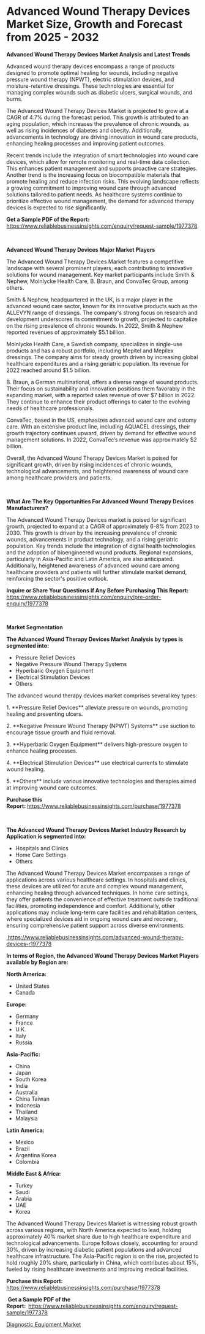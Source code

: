 <p><h1>Advanced Wound Therapy Devices Market Size, Growth and Forecast from 2025 - 2032</h1></p><p><strong>Advanced Wound Therapy Devices Market Analysis and Latest Trends</strong></p>
<p><p>Advanced wound therapy devices encompass a range of products designed to promote optimal healing for wounds, including negative pressure wound therapy (NPWT), electric stimulation devices, and moisture-retentive dressings. These technologies are essential for managing complex wounds such as diabetic ulcers, surgical wounds, and burns.</p><p>The Advanced Wound Therapy Devices Market is projected to grow at a CAGR of 4.7% during the forecast period. This growth is attributed to an aging population, which increases the prevalence of chronic wounds, as well as rising incidences of diabetes and obesity. Additionally, advancements in technology are driving innovation in wound care products, enhancing healing processes and improving patient outcomes.</p><p>Recent trends include the integration of smart technologies into wound care devices, which allow for remote monitoring and real-time data collection. This enhances patient management and supports proactive care strategies. Another trend is the increasing focus on biocompatible materials that promote healing and reduce infection risks. This evolving landscape reflects a growing commitment to improving wound care through advanced solutions tailored to patient needs. As healthcare systems continue to prioritize effective wound management, the demand for advanced therapy devices is expected to rise significantly.</p></p>
<p><strong>Get a Sample PDF of the Report:&nbsp;</strong> <a href="https://www.reliablebusinessinsights.com/enquiry/request-sample/1977378?utm_campaign=3259&utm_medium=2&utm_source=Github&utm_content=ia&utm_term=04032025&utm_id=advanced-wound-therapy-devices">https://www.reliablebusinessinsights.com/enquiry/request-sample/1977378</a></p>
<p>&nbsp;</p>
<p><strong>Advanced Wound Therapy Devices Major Market Players</strong></p>
<p><p>The Advanced Wound Therapy Devices Market features a competitive landscape with several prominent players, each contributing to innovative solutions for wound management. Key market participants include Smith & Nephew, Molnlycke Health Care, B. Braun, and ConvaTec Group, among others.</p><p>Smith & Nephew, headquartered in the UK, is a major player in the advanced wound care sector, known for its innovative products such as the ALLEVYN range of dressings. The company's strong focus on research and development underscores its commitment to growth, projected to capitalize on the rising prevalence of chronic wounds. In 2022, Smith & Nephew reported revenues of approximately $5.1 billion.</p><p>Molnlycke Health Care, a Swedish company, specializes in single-use products and has a robust portfolio, including Mepitel and Mepilex dressings. The company aims for steady growth driven by increasing global healthcare expenditures and a rising geriatric population. Its revenue for 2022 reached around $1.5 billion.</p><p>B. Braun, a German multinational, offers a diverse range of wound products. Their focus on sustainability and innovation positions them favorably in the expanding market, with a reported sales revenue of over $7 billion in 2022. They continue to enhance their product offerings to cater to the evolving needs of healthcare professionals.</p><p>ConvaTec, based in the US, emphasizes advanced wound care and ostomy care. With an extensive product line, including AQUACEL dressings, their growth trajectory continues upward, driven by demand for effective wound management solutions. In 2022, ConvaTec’s revenue was approximately $2 billion.</p><p>Overall, the Advanced Wound Therapy Devices Market is poised for significant growth, driven by rising incidences of chronic wounds, technological advancements, and heightened awareness of wound care among healthcare providers and patients.</p></p>
<p>&nbsp;</p>
<p><strong>What Are The Key Opportunities For Advanced Wound Therapy Devices Manufacturers?</strong></p>
<p><p>The Advanced Wound Therapy Devices market is poised for significant growth, projected to expand at a CAGR of approximately 6-8% from 2023 to 2030. This growth is driven by the increasing prevalence of chronic wounds, advancements in product technology, and a rising geriatric population. Key trends include the integration of digital health technologies and the adoption of bioengineered wound products. Regional expansions, particularly in Asia-Pacific and Latin America, are also anticipated. Additionally, heightened awareness of advanced wound care among healthcare providers and patients will further stimulate market demand, reinforcing the sector's positive outlook.</p></p>
<p><strong>Inquire or Share Your Questions If Any Before Purchasing This Report:</strong> <a href="https://www.reliablebusinessinsights.com/enquiry/pre-order-enquiry/1977378?utm_campaign=3259&utm_medium=2&utm_source=Github&utm_content=ia&utm_term=04032025&utm_id=advanced-wound-therapy-devices">https://www.reliablebusinessinsights.com/enquiry/pre-order-enquiry/1977378</a></p>
<p>&nbsp;</p>
<p><strong>Market Segmentation</strong></p>
<p><strong>The Advanced Wound Therapy Devices Market Analysis by types is segmented into:</strong></p>
<p><ul><li>Pressure Relief Devices</li><li>Negative Pressure Wound Therapy Systems</li><li>Hyperbaric Oxygen Equipment</li><li>Electrical Stimulation Devices</li><li>Others</li></ul></p>
<p><p>The advanced wound therapy devices market comprises several key types: </p><p>1. **Pressure Relief Devices** alleviate pressure on wounds, promoting healing and preventing ulcers. </p><p>2. **Negative Pressure Wound Therapy (NPWT) Systems** use suction to encourage tissue growth and fluid removal. </p><p>3. **Hyperbaric Oxygen Equipment** delivers high-pressure oxygen to enhance healing processes. </p><p>4. **Electrical Stimulation Devices** use electrical currents to stimulate wound healing. </p><p>5. **Others** include various innovative technologies and therapies aimed at improving wound care outcomes.</p></p>
<p><strong>Purchase this Report:&nbsp;</strong><a href="https://www.reliablebusinessinsights.com/purchase/1977378?utm_campaign=3259&utm_medium=2&utm_source=Github&utm_content=ia&utm_term=04032025&utm_id=advanced-wound-therapy-devices">https://www.reliablebusinessinsights.com/purchase/1977378</a></p>
<p>&nbsp;</p>
<p><strong>The Advanced Wound Therapy Devices Market Industry Research by Application is segmented into:</strong></p>
<p><ul><li>Hospitals and Clinics</li><li>Home Care Settings</li><li>Others</li></ul></p>
<p><p>The Advanced Wound Therapy Devices Market encompasses a range of applications across various healthcare settings. In hospitals and clinics, these devices are utilized for acute and complex wound management, enhancing healing through advanced techniques. In home care settings, they offer patients the convenience of effective treatment outside traditional facilities, promoting independence and comfort. Additionally, other applications may include long-term care facilities and rehabilitation centers, where specialized devices aid in ongoing wound care and recovery, ensuring comprehensive patient support across diverse environments.</p></p>
<p><a href="https://www.reliablebusinessinsights.com/advanced-wound-therapy-devices-r1977378?utm_campaign=3259&utm_medium=2&utm_source=Github&utm_content=ia&utm_term=04032025&utm_id=advanced-wound-therapy-devices">&nbsp;https://www.reliablebusinessinsights.com/advanced-wound-therapy-devices-r1977378</a></p>
<p><strong>In terms of Region, the Advanced Wound Therapy Devices Market Players available by Region are:</strong></p>
<p>
    <p> <strong> North America: </strong>
        <ul>
            <li>United States</li>
            <li>Canada</li>
        </ul>
        </p> 
    <p> <strong> Europe: </strong>
        <ul>
            <li>Germany</li>
            <li>France</li>
            <li>U.K.</li>
            <li>Italy</li>
            <li>Russia</li>
        </ul>
        </p> 
    <p> <strong> Asia-Pacific: </strong>
        <ul>
            <li>China</li>
            <li>Japan</li>
            <li>South Korea</li>
            <li>India</li>
            <li>Australia</li>
            <li>China Taiwan</li>
            <li>Indonesia</li>
            <li>Thailand</li>
            <li>Malaysia</li>
        </ul>
        </p> 
    <p> <strong> Latin America: </strong>
        <ul>
            <li>Mexico</li>
            <li>Brazil</li>
            <li>Argentina Korea</li>
            <li>Colombia</li>
        </ul>
        </p> 
    <p> <strong> Middle East & Africa: </strong>
        <ul>
            <li>Turkey</li>
            <li>Saudi</li>
            <li>Arabia</li>
            <li>UAE</li>
            <li>Korea</li>
        </ul>
    </p>
    </p>
<p><p>The Advanced Wound Therapy Devices Market is witnessing robust growth across various regions, with North America expected to lead, holding approximately 40% market share due to high healthcare expenditure and technological advancements. Europe follows closely, accounting for around 30%, driven by increasing diabetic patient populations and advanced healthcare infrastructure. The Asia-Pacific region is on the rise, projected to hold roughly 20% share, particularly in China, which contributes about 15%, fueled by rising healthcare investments and improving medical facilities.</p></p>
<p><strong>Purchase this Report: </strong><a href="https://www.reliablebusinessinsights.com/purchase/1977378?utm_campaign=3259&utm_medium=2&utm_source=Github&utm_content=ia&utm_term=04032025&utm_id=advanced-wound-therapy-devices">https://www.reliablebusinessinsights.com/purchase/1977378</a></p>
<p>&nbsp;<strong>Get a Sample PDF of the Report:&nbsp;&nbsp;</strong><a href="https://www.reliablebusinessinsights.com/enquiry/request-sample/1977378?utm_campaign=3259&utm_medium=2&utm_source=Github&utm_content=ia&utm_term=04032025&utm_id=advanced-wound-therapy-devices">https://www.reliablebusinessinsights.com/enquiry/request-sample/1977378</a></p>
<p><strong></strong></p>
<p><p><a href="https://github.com/dibesnayee/Market-Research-Report-List-1/blob/main/diagnostic-equipment-market.md?utm_campaign=3259&utm_medium=2&utm_source=Github&utm_content=ia&utm_term=04032025&utm_id=advanced-wound-therapy-devices">Diagnostic Equipment Market</a></p></p>